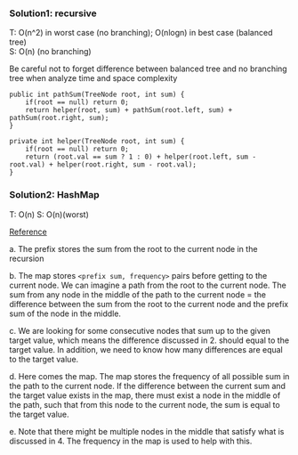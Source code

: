### Solution1: recursive 
T: O(n^2) in worst case (no branching); O(nlogn) in best case (balanced tree)  
S: O(n) (no branching) 

Be careful not to forget difference between balanced tree and no branching tree when analyze time and space complexity
```
public int pathSum(TreeNode root, int sum) {
    if(root == null) return 0;
    return helper(root, sum) + pathSum(root.left, sum) + pathSum(root.right, sum);
}

private int helper(TreeNode root, int sum) {
    if(root == null) return 0;
    return (root.val == sum ? 1 : 0) + helper(root.left, sum - root.val) + helper(root.right, sum - root.val);
}
```
	
### Solution2: HashMap 
T: O(n) S: O(n)(worst)

[Reference](https://leetcode.com/problems/path-sum-iii/discuss/91878/17-ms-O(n)-java-Prefix-sum-method)
	
a. The prefix stores the sum from the root to the current node in the recursion

b. The map stores `<prefix sum, frequency>` pairs before getting to the current node. We can imagine a path from the root to the current node. The sum from any node in the middle of the path to the current node = the difference between the sum from the root to the current node and the prefix sum of the node in the middle.

c. We are looking for some consecutive nodes that sum up to the given target value, which means the difference discussed in 2. should equal to the target value. In addition, we need to know how many differences are equal to the target value.

d. Here comes the map. The map stores the frequency of all possible sum in the path to the current node. If the difference between the current sum and the target value exists in the map, there must exist a node in the middle of the path, such that from this node to the current node, the sum is equal to the target value.

e. Note that there might be multiple nodes in the middle that satisfy what is discussed in 4. The frequency in the map is used to help with this.


	
	
	
